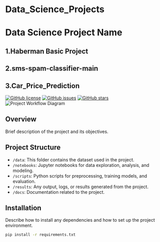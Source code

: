 # Data_Science_Projects

# Data Science Project Name

## 1.Haberman Basic Project
## 2.sms-spam-classifier-main
## 3.Car_Price_Prediction

[![GitHub license](https://img.shields.io/github/license/yourusername/Data-Science-Project)](https://github.com/yourusername/Data-Science-Project/blob/master/LICENSE)
[![GitHub issues](https://img.shields.io/github/issues/yourusername/Data-Science-Project)](https://github.com/yourusername/Data-Science-Project/issues)
[![GitHub stars](https://img.shields.io/github/stars/yourusername/Data-Science-Project)](https://github.com/yourusername/Data-Science-Project/stargazers)
![Project Workflow Diagram](https://github.com/yourusername/Data-Science-Project/blob/main/images/workflow_diagram.png)


## Overview

Brief description of the project and its objectives.

## Project Structure

- `/data`: This folder contains the dataset used in the project.
- `/notebooks`: Jupyter notebooks for data exploration, analysis, and modeling.
- `/scripts`: Python scripts for preprocessing, training models, and evaluation.
- `/results`: Any output, logs, or results generated from the project.
- `/docs`: Documentation related to the project.

## Installation

Describe how to install any dependencies and how to set up the project environment.

```bash
pip install -r requirements.txt


